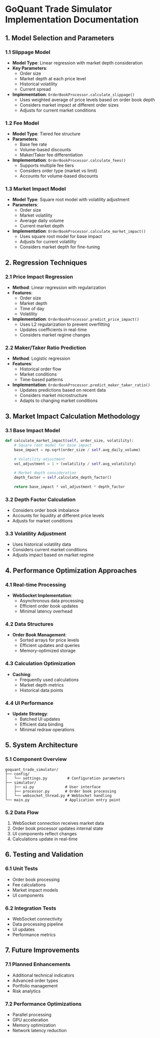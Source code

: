 # GoQuant Trade Simulator Implementation Documentation

## 1. Model Selection and Parameters

### 1.1 Slippage Model
- **Model Type**: Linear regression with market depth consideration
- **Key Parameters**:
  - Order size
  - Market depth at each price level
  - Historical volatility
  - Current spread
- **Implementation**: `OrderBookProcessor.calculate_slippage()`
  - Uses weighted average of price levels based on order book depth
  - Considers market impact at different order sizes
  - Adjusts for current market conditions

### 1.2 Fee Model
- **Model Type**: Tiered fee structure
- **Parameters**:
  - Base fee rate
  - Volume-based discounts
  - Maker/Taker fee differentiation
- **Implementation**: `OrderBookProcessor.calculate_fees()`
  - Supports multiple fee tiers
  - Considers order type (market vs limit)
  - Accounts for volume-based discounts

### 1.3 Market Impact Model
- **Model Type**: Square root model with volatility adjustment
- **Parameters**:
  - Order size
  - Market volatility
  - Average daily volume
  - Current market depth
- **Implementation**: `OrderBookProcessor.calculate_market_impact()`
  - Uses square root model for base impact
  - Adjusts for current volatility
  - Considers market depth for fine-tuning

## 2. Regression Techniques

### 2.1 Price Impact Regression
- **Method**: Linear regression with regularization
- **Features**:
  - Order size
  - Market depth
  - Time of day
  - Volatility
- **Implementation**: `OrderBookProcessor.predict_price_impact()`
  - Uses L2 regularization to prevent overfitting
  - Updates coefficients in real-time
  - Considers market regime changes

### 2.2 Maker/Taker Ratio Prediction
- **Method**: Logistic regression
- **Features**:
  - Historical order flow
  - Market conditions
  - Time-based patterns
- **Implementation**: `OrderBookProcessor.predict_maker_taker_ratio()`
  - Updates predictions based on recent data
  - Considers market microstructure
  - Adapts to changing market conditions

## 3. Market Impact Calculation Methodology

### 3.1 Base Impact Model
```python
def calculate_market_impact(self, order_size, volatility):
    # Square root model for base impact
    base_impact = np.sqrt(order_size / self.avg_daily_volume)
    
    # Volatility adjustment
    vol_adjustment = 1 + (volatility / self.avg_volatility)
    
    # Market depth consideration
    depth_factor = self.calculate_depth_factor()
    
    return base_impact * vol_adjustment * depth_factor
```

### 3.2 Depth Factor Calculation
- Considers order book imbalance
- Accounts for liquidity at different price levels
- Adjusts for market conditions

### 3.3 Volatility Adjustment
- Uses historical volatility data
- Considers current market conditions
- Adjusts impact based on market regime

## 4. Performance Optimization Approaches

### 4.1 Real-time Processing
- **WebSocket Implementation**:
  - Asynchronous data processing
  - Efficient order book updates
  - Minimal latency overhead

### 4.2 Data Structures
- **Order Book Management**:
  - Sorted arrays for price levels
  - Efficient updates and queries
  - Memory-optimized storage

### 4.3 Calculation Optimization
- **Caching**:
  - Frequently used calculations
  - Market depth metrics
  - Historical data points

### 4.4 UI Performance
- **Update Strategy**:
  - Batched UI updates
  - Efficient data binding
  - Minimal redraw operations

## 5. System Architecture

### 5.1 Component Overview
```
goquant_trade_simulator/
├── config/
│   └── settings.py         # Configuration parameters
├── simulator/
│   ├── ui.py              # User interface
│   ├── processor.py       # Order book processing
│   └── websocket_thread.py # WebSocket handling
└── main.py                # Application entry point
```

### 5.2 Data Flow
1. WebSocket connection receives market data
2. Order book processor updates internal state
3. UI components reflect changes
4. Calculations update in real-time

## 6. Testing and Validation

### 6.1 Unit Tests
- Order book processing
- Fee calculations
- Market impact models
- UI components

### 6.2 Integration Tests
- WebSocket connectivity
- Data processing pipeline
- UI updates
- Performance metrics

## 7. Future Improvements

### 7.1 Planned Enhancements
- Additional technical indicators
- Advanced order types
- Portfolio management
- Risk analytics

### 7.2 Performance Optimizations
- Parallel processing
- GPU acceleration
- Memory optimization
- Network latency reduction 